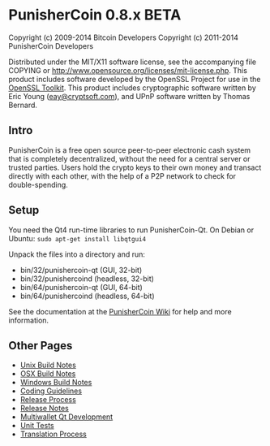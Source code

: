 PunisherCoin 0.8.x BETA
====================

Copyright (c) 2009-2014 Bitcoin Developers
Copyright (c) 2011-2014 PunisherCoin Developers

Distributed under the MIT/X11 software license, see the accompanying
file COPYING or http://www.opensource.org/licenses/mit-license.php.
This product includes software developed by the OpenSSL Project for use in the [OpenSSL Toolkit](http://www.openssl.org/). This product includes
cryptographic software written by Eric Young ([eay@cryptsoft.com](mailto:eay@cryptsoft.com)), and UPnP software written by Thomas Bernard.


Intro
---------------------
PunisherCoin is a free open source peer-to-peer electronic cash system that is
completely decentralized, without the need for a central server or trusted
parties.  Users hold the crypto keys to their own money and transact directly
with each other, with the help of a P2P network to check for double-spending.


Setup
---------------------
You need the Qt4 run-time libraries to run PunisherCoin-Qt. On Debian or Ubuntu:
	`sudo apt-get install libqtgui4`

Unpack the files into a directory and run:

- bin/32/punishercoin-qt (GUI, 32-bit)
- bin/32/punishercoind (headless, 32-bit)
- bin/64/punishercoin-qt (GUI, 64-bit)
- bin/64/punishercoind (headless, 64-bit)

See the documentation at the [PunisherCoin Wiki](http://punishercoin.info)
for help and more information.


Other Pages
---------------------
- [Unix Build Notes](build-unix.md)
- [OSX Build Notes](build-osx.md)
- [Windows Build Notes](build-msw.md)
- [Coding Guidelines](coding.md)
- [Release Process](release-process.md)
- [Release Notes](release-notes.md)
- [Multiwallet Qt Development](multiwallet-qt.md)
- [Unit Tests](unit-tests.md)
- [Translation Process](translation_process.md)
